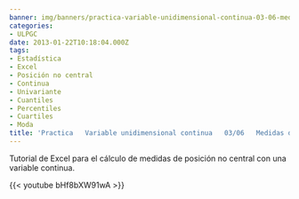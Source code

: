 ```yaml
---
banner: img/banners/practica-variable-unidimensional-continua-03-06-medidas-de-posición-no-central.jpg
categories:
- ULPGC
date: 2013-01-22T10:18:04.000Z
tags:
- Estadística
- Excel
- Posición no central
- Continua
- Univariante
- Cuantiles
- Percentiles
- Cuartiles
- Moda
title: 'Practica   Variable unidimensional continua   03/06   Medidas de posición no central'
---
```


Tutorial de Excel para el cálculo de medidas de posición no central con una variable continua.

{{< youtube bHf8bXW91wA >}}
